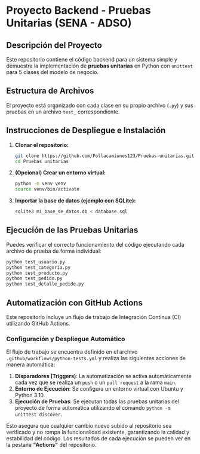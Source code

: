 # Proyecto Backend - Pruebas Unitarias (SENA - ADSO)

## Descripción del Proyecto
Este repositorio contiene el código backend para un sistema simple y demuestra la implementación de **pruebas unitarias** en Python con `unittest` para 5 clases del modelo de negocio.

## Estructura de Archivos
El proyecto está organizado con cada clase en su propio archivo (`.py`) y sus pruebas en un archivo `test_` correspondiente.

## Instrucciones de Despliegue e Instalación
1.  **Clonar el repositorio:**
    ```bash
    git clone https://github.com/Follacamiones123/Pruebas-unitarias.git
    cd Pruebas unitarias
    ```
2.  **(Opcional) Crear un entorno virtual:**
    ```bash
    python -m venv venv
    source venv/bin/activate
    ```
3.  **Importar la base de datos (ejemplo con SQLite):**
    ```bash
    sqlite3 mi_base_de_datos.db < database.sql
    ```

## Ejecución de las Pruebas Unitarias

Puedes verificar el correcto funcionamiento del código ejecutando cada archivo de prueba de forma individual:

```bash
python test_usuario.py
python test_categoria.py
python test_producto.py
python test_pedido.py
python test_detalle_pedido.py
```


##   Automatización con GitHub Actions

Este repositorio incluye un flujo de trabajo de Integración Continua (CI) utilizando GitHub Actions.

### Configuración y Despliegue Automático

El flujo de trabajo se encuentra definido en el archivo `.github/workflows/python-tests.yml` y realiza las siguientes acciones de manera automática:

1.  **Disparadores (Triggers)**: La automatización se activa automáticamente cada vez que se realiza un `push` o un `pull request` a la rama `main`.
2.  **Entorno de Ejecución**: Se configura un entorno virtual con Ubuntu y Python 3.10.
3.  **Ejecución de Pruebas**: Se ejecutan todas las pruebas unitarias del proyecto de forma automática utilizando el comando `python -m unittest discover`.

Esto asegura que cualquier cambio nuevo subido al repositorio sea verificado y no rompa la funcionalidad existente, garantizando la calidad y estabilidad del código. Los resultados de cada ejecución se pueden ver en la pestaña **"Actions"** del repositorio.